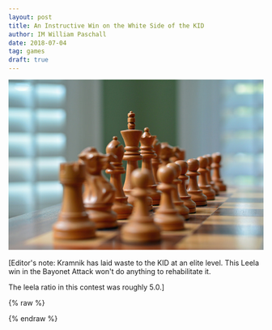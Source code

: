 ```yaml
---
layout: post
title: An Instructive Win on the White Side of the KID
author: IM William Paschall
date: 2018-07-04
tag: games
draft: true
---
```


![pic](https://raw.githubusercontent.com/dkappe/dkappe.github.io/master/public/images/chess.jpg)

[Editor's note: Kramnik has laid waste to the KID at an elite level. This Leela win in the Bayonet Attack won't do anything to rehabilitate it.

The leela ratio in this contest was roughly 5.0.]

<!--more-->

{% raw %}
<div class="cbreplay" data-url="/public/pgn/bill1.pgn">
        </div>
{% endraw %}
